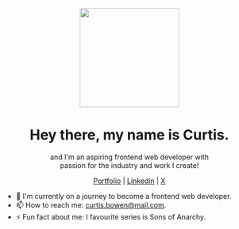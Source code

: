 <div align="center"><img width="200px" src="https://i.imgur.com/Ak3aX4i.png"></div>
<h1 align="center">Hey there, my name is Curtis.</h1>
<p align="center">and I'm an aspiring frontend web developer with </br>passion for the industry and work I create!</p>
<p align="center"><a href="https://curtisbowen.xyz/">Portfolio</a> | <a href="https://www.linkedin.com/in/curtisbowen/">Linkedin</a> | <a href="#">X</a></p>

- 🌱 I'm currently on a journey to become a frontend web developer.
- 📫 How to reach me: curtis.bowen@mail.com.
- ⚡ Fun fact about me: I favourite series is Sons of Anarchy.
